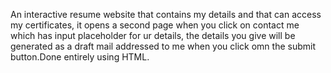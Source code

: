 An interactive resume website that contains my details and that can access my certificates, it opens a second page when you click on contact me which has input placeholder for ur details, the details you give will be generated as a draft mail addressed to me when you click omn the submit button.Done entirely using HTML.
